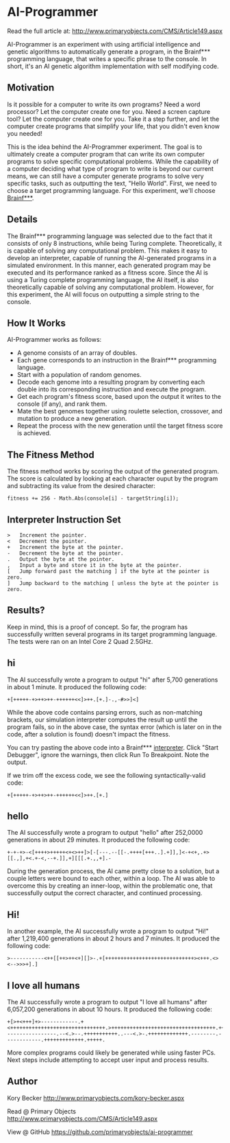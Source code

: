 AI-Programmer
=========

Read the full article at:
http://www.primaryobjects.com/CMS/Article149.aspx
 
AI-Programmer is an experiment with using artificial intelligence and genetic algorithms to automatically generate a program, in the Brainf*** programming language, that writes a specific phrase to the console. In short, it's an AI genetic algorithm implementation with self modifying code.

## Motivation

Is it possible for a computer to write its own programs? Need a word processor? Let the computer create one for you. Need a screen capture tool? Let the computer create one for you. Take it a step further, and let the computer create programs that simplify your life, that you didn't even know you needed!

This is the idea behind the AI-Programmer experiment. The goal is to ultimately create a computer program that can write its own computer programs to solve specific computational problems. While the capability of a computer deciding what type of program to write is beyond our current means, we can still have a computer generate programs to solve very specific tasks, such as outputting the text, "Hello World". First, we need to choose a target programming language. For this experiment, we'll choose [Brainf***](http://en.wikipedia.org/wiki/Brainfuck).

## Details

The Brainf*** programming language was selected due to the fact that it consists of only 8 instructions, while being Turing complete. Theoretically, it is capable of solving any computational problem. This makes it easy to develop an interpreter, capable of running the AI-generated programs in a simulated environment. In this manner, each generated program may be executed and its performance ranked as a fitness score. Since the AI is using a Turing complete programming language, the AI itself, is also theoretically capable of solving any computational problem. However, for this experiment, the AI will focus on outputting a simple string to the console.

## How It Works

AI-Programmer works as follows:

- A genome consists of an array of doubles.
- Each gene corresponds to an instruction in the Brainf*** programming language.
- Start with a population of random genomes.
- Decode each genome into a resulting program by converting each double into its corresponding instruction and execute the program.
- Get each program's fitness score, based upon the output it writes to the console (if any), and rank them.
- Mate the best genomes together using roulette selection, crossover, and mutation to produce a new generation.
- Repeat the process with the new generation until the target fitness score is achieved.

## The Fitness Method

The fitness method works by scoring the output of the generated program. The score is calculated by looking at each character ouput by the program and subtracting its value from the desired character:

```
fitness += 256 - Math.Abs(console[i] - targetString[i]);
```

## Interpreter Instruction Set

```
> 	Increment the pointer.
< 	Decrement the pointer.
+ 	Increment the byte at the pointer.
- 	Decrement the byte at the pointer.
. 	Output the byte at the pointer.
, 	Input a byte and store it in the byte at the pointer.
[ 	Jump forward past the matching ] if the byte at the pointer is zero.
] 	Jump backward to the matching [ unless the byte at the pointer is zero.
```

## Results?

Keep in mind, this is a proof of concept. So far, the program has successfully written several programs in its target programming language. The tests were ran on an Intel Core 2 Quad 2.5GHz.

## hi

The AI successfully wrote a program to output "hi" after 5,700 generations in about 1 minute. It produced the following code:

```
+[+++++-+>++>++-++++++<<]>++.[+.]-.,-#>>]<]
```

While the above code contains parsing errors, such as non-matching brackets, our simulation interpreter computes the result up until the program fails, so in the above case, the syntax error (which is later on in the code, after a solution is found) doesn't impact the fitness.

You can try pasting the above code into a Brainf*** [interpreter](http://www.iamcal.com/misc/bf_debug/). Click "Start Debugger", ignore the warnings, then click Run To Breakpoint. Note the output.

If we trim off the excess code, we see the following syntactically-valid code:

```
+[+++++-+>++>++-++++++<<]>++.[+.]
```

## hello

The AI successfully wrote a program to output "hello" after 252,0000 generations in about 29 minutes. It produced the following code:

```
+-+-+>-<[++++>+++++<+<>++]>[-[---.--[[-.++++[+++..].+]],]<-+<+,.+>[[.,],+<.+-<,--+.]],+][[[.+.,,+].-
```

During the generation process, the AI came pretty close to a solution, but a couple letters were bound to each other, within a loop. The AI was able to overcome this by creating an inner-loop, within the problematic one, that successfully output the correct character, and continued processing.

## Hi!

In another example, the AI successfully wrote a program to output "Hi!" after 1,219,400 generations in about 2 hours and 7 minutes. It produced the following code:

```
>-----------<++[[++>++<+][]>-.+[+++++++++++++++++++++++++++++><+++.<><-->>>+].]
```

## I love all humans

The AI successfully wrote a program to output "I love all humans" after 6,057,200 generations in about 10 hours. It produced the following code:

```
+[>+<+++]+>------------.+<+++++++++++++++++++++++++++++++.>++++++++++++++++++++++++++++++++++.+++.+++++++.-----------------.--<.>--.+++++++++++..---<.>-.+++++++++++++.--------.------------.+++++++++++++.+++++.
```

More complex programs could likely be generated while using faster PCs. Next steps include attempting to accept user input and process results.

## Author

Kory Becker
http://www.primaryobjects.com/kory-becker.aspx

Read @ Primary Objects
http://www.primaryobjects.com/CMS/Article149.aspx

View @ GitHub
https://github.com/primaryobjects/ai-programmer